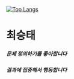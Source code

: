 [![Top Langs](https://github-readme-stats.vercel.app/api/top-langs/?username=cst9221&count_private=true&layout=compact&hide=html,css&theme=buefy)](https://github.com/cst9221/github-readme-stats)

# 최승태
##### 문제 정의하기를 좋아합니다
##### 결과에 집중해서 행동합니다
